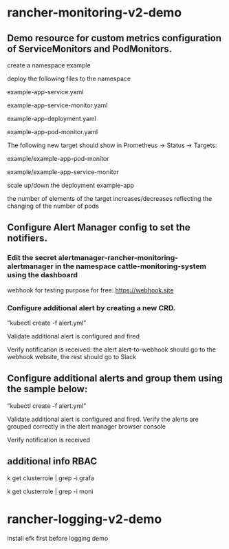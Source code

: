 # rancher-monitoring-v2-demo

## Demo resource for custom metrics configuration of ServiceMonitors and PodMonitors.
create a namespace example

deploy the following files to the namespace

  example-app-service.yaml

  example-app-service-monitor.yaml

  example-app-deployment.yaml

  example-app-pod-monitor.yaml

The following new target should show in Prometheus → Status → Targets:

  example/example-app-pod-monitor

  example/example-app-service-monitor
  
scale up/down the deployment example-app

 the number of elements of the target increases/decreases reflecting the changing of the number of pods
 
 
## Configure Alert Manager config to set the notifiers. 
### Edit the secret alertmanager-rancher-monitoring-alertmanager in the namespace cattle-monitoring-system using the dashboard
  webhook for testing purpose for free: https://webhook.site 
  
### Configure additional alert by creating a new CRD. 
 ”kubectl create -f alert.yml”

 Validate additional alert is configured and fired
 
 Verify notification is received: the alert alert-to-webhook should go to the webhook website, the rest should go to Slack  

## Configure additional alerts and group them using the sample below:
 ”kubectl create -f alert.yml”
 
  Validate additional alert is configured and fired. Verify the alerts are grouped correctly in the alert manager browser console 
  
  Verify notification is received

## additional info RBAC

k get clusterrole | grep -i grafa


k get clusterrole | grep -i moni



# rancher-logging-v2-demo

install efk first before logging demo
